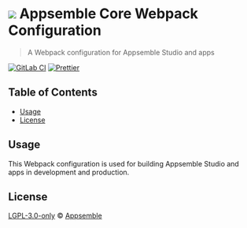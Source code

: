 # ![](https://gitlab.com/appsemble/appsemble/-/raw/0.34.19/config/assets/logo.svg) Appsemble Core Webpack Configuration

> A Webpack configuration for Appsemble Studio and apps

[![GitLab CI](https://gitlab.com/appsemble/appsemble/badges/0.34.19/pipeline.svg)](https://gitlab.com/appsemble/appsemble/-/releases/0.34.19)
[![Prettier](https://img.shields.io/badge/code_style-prettier-ff69b4.svg)](https://prettier.io)

## Table of Contents

- [Usage](#usage)
- [License](#license)

## Usage

This Webpack configuration is used for building Appsemble Studio and apps in development and
production.

## License

[LGPL-3.0-only](https://gitlab.com/appsemble/appsemble/-/blob/0.34.19/LICENSE.md) ©
[Appsemble](https://appsemble.com)
